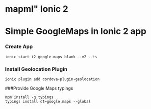 # mapml" Ionic 2 

# Simple GoogleMaps in Ionic 2 app

### Create App
`ionic start i2-google-maps blank --v2 --ts`

### Install Geolocation Plugin
`ionic plugin add cordova-plugin-geolocation`

###Provide Google Maps typings
```
npm install -g typings 
typings install dt~google.maps --global
```

